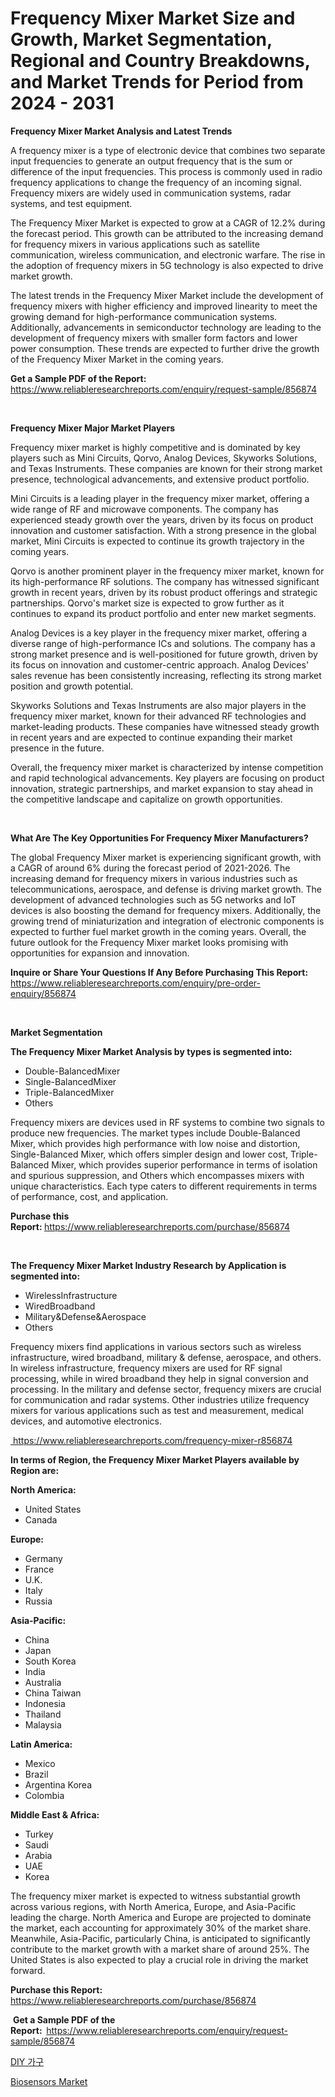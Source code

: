 <p><h1>Frequency Mixer Market Size and Growth, Market Segmentation, Regional and Country Breakdowns, and Market Trends for Period from 2024 -  2031</h1></p><p><strong>Frequency Mixer Market Analysis and Latest Trends</strong></p>
<p><p>A frequency mixer is a type of electronic device that combines two separate input frequencies to generate an output frequency that is the sum or difference of the input frequencies. This process is commonly used in radio frequency applications to change the frequency of an incoming signal. Frequency mixers are widely used in communication systems, radar systems, and test equipment.</p><p>The Frequency Mixer Market is expected to grow at a CAGR of 12.2% during the forecast period. This growth can be attributed to the increasing demand for frequency mixers in various applications such as satellite communication, wireless communication, and electronic warfare. The rise in the adoption of frequency mixers in 5G technology is also expected to drive market growth.</p><p>The latest trends in the Frequency Mixer Market include the development of frequency mixers with higher efficiency and improved linearity to meet the growing demand for high-performance communication systems. Additionally, advancements in semiconductor technology are leading to the development of frequency mixers with smaller form factors and lower power consumption. These trends are expected to further drive the growth of the Frequency Mixer Market in the coming years.</p></p>
<p><strong>Get a Sample PDF of the Report:&nbsp;</strong> <a href="https://www.reliableresearchreports.com/enquiry/request-sample/856874">https://www.reliableresearchreports.com/enquiry/request-sample/856874</a></p>
<p>&nbsp;</p>
<p><strong>Frequency Mixer Major Market Players</strong></p>
<p><p>Frequency mixer market is highly competitive and is dominated by key players such as Mini Circuits, Qorvo, Analog Devices, Skyworks Solutions, and Texas Instruments. These companies are known for their strong market presence, technological advancements, and extensive product portfolio.</p><p>Mini Circuits is a leading player in the frequency mixer market, offering a wide range of RF and microwave components. The company has experienced steady growth over the years, driven by its focus on product innovation and customer satisfaction. With a strong presence in the global market, Mini Circuits is expected to continue its growth trajectory in the coming years.</p><p>Qorvo is another prominent player in the frequency mixer market, known for its high-performance RF solutions. The company has witnessed significant growth in recent years, driven by its robust product offerings and strategic partnerships. Qorvo's market size is expected to grow further as it continues to expand its product portfolio and enter new market segments.</p><p>Analog Devices is a key player in the frequency mixer market, offering a diverse range of high-performance ICs and solutions. The company has a strong market presence and is well-positioned for future growth, driven by its focus on innovation and customer-centric approach. Analog Devices' sales revenue has been consistently increasing, reflecting its strong market position and growth potential.</p><p>Skyworks Solutions and Texas Instruments are also major players in the frequency mixer market, known for their advanced RF technologies and market-leading products. These companies have witnessed steady growth in recent years and are expected to continue expanding their market presence in the future.</p><p>Overall, the frequency mixer market is characterized by intense competition and rapid technological advancements. Key players are focusing on product innovation, strategic partnerships, and market expansion to stay ahead in the competitive landscape and capitalize on growth opportunities.</p></p>
<p>&nbsp;</p>
<p><strong>What Are The Key Opportunities For Frequency Mixer Manufacturers?</strong></p>
<p><p>The global Frequency Mixer market is experiencing significant growth, with a CAGR of around 6% during the forecast period of 2021-2026. The increasing demand for frequency mixers in various industries such as telecommunications, aerospace, and defense is driving market growth. The development of advanced technologies such as 5G networks and IoT devices is also boosting the demand for frequency mixers. Additionally, the growing trend of miniaturization and integration of electronic components is expected to further fuel market growth in the coming years. Overall, the future outlook for the Frequency Mixer market looks promising with opportunities for expansion and innovation.</p></p>
<p><strong>Inquire or Share Your Questions If Any Before Purchasing This Report:</strong> <a href="https://www.reliableresearchreports.com/enquiry/pre-order-enquiry/856874">https://www.reliableresearchreports.com/enquiry/pre-order-enquiry/856874</a></p>
<p>&nbsp;</p>
<p><strong>Market Segmentation</strong></p>
<p><strong>The Frequency Mixer Market Analysis by types is segmented into:</strong></p>
<p><ul><li>Double-BalancedMixer</li><li>Single-BalancedMixer</li><li>Triple-BalancedMixer</li><li>Others</li></ul></p>
<p><p>Frequency mixers are devices used in RF systems to combine two signals to produce new frequencies. The market types include Double-Balanced Mixer, which provides high performance with low noise and distortion, Single-Balanced Mixer, which offers simpler design and lower cost, Triple-Balanced Mixer, which provides superior performance in terms of isolation and spurious suppression, and Others which encompasses mixers with unique characteristics. Each type caters to different requirements in terms of performance, cost, and application.</p></p>
<p><strong>Purchase this Report:&nbsp;</strong><a href="https://www.reliableresearchreports.com/purchase/856874">https://www.reliableresearchreports.com/purchase/856874</a></p>
<p>&nbsp;</p>
<p><strong>The Frequency Mixer Market Industry Research by Application is segmented into:</strong></p>
<p><ul><li>WirelessInfrastructure</li><li>WiredBroadband</li><li>Military&Defense&Aerospace</li><li>Others</li></ul></p>
<p><p>Frequency mixers find applications in various sectors such as wireless infrastructure, wired broadband, military & defense, aerospace, and others. In wireless infrastructure, frequency mixers are used for RF signal processing, while in wired broadband they help in signal conversion and processing. In the military and defense sector, frequency mixers are crucial for communication and radar systems. Other industries utilize frequency mixers for various applications such as test and measurement, medical devices, and automotive electronics.</p></p>
<p><a href="https://www.reliableresearchreports.com/frequency-mixer-r856874">&nbsp;https://www.reliableresearchreports.com/frequency-mixer-r856874</a></p>
<p><strong>In terms of Region, the Frequency Mixer Market Players available by Region are:</strong></p>
<p>
    <p> <strong> North America: </strong>
        <ul>
            <li>United States</li>
            <li>Canada</li>
        </ul>
        </p> 
    <p> <strong> Europe: </strong>
        <ul>
            <li>Germany</li>
            <li>France</li>
            <li>U.K.</li>
            <li>Italy</li>
            <li>Russia</li>
        </ul>
        </p> 
    <p> <strong> Asia-Pacific: </strong>
        <ul>
            <li>China</li>
            <li>Japan</li>
            <li>South Korea</li>
            <li>India</li>
            <li>Australia</li>
            <li>China Taiwan</li>
            <li>Indonesia</li>
            <li>Thailand</li>
            <li>Malaysia</li>
        </ul>
        </p> 
    <p> <strong> Latin America: </strong>
        <ul>
            <li>Mexico</li>
            <li>Brazil</li>
            <li>Argentina Korea</li>
            <li>Colombia</li>
        </ul>
        </p> 
    <p> <strong> Middle East & Africa: </strong>
        <ul>
            <li>Turkey</li>
            <li>Saudi</li>
            <li>Arabia</li>
            <li>UAE</li>
            <li>Korea</li>
        </ul>
    </p>
    </p>
<p><p>The frequency mixer market is expected to witness substantial growth across various regions, with North America, Europe, and Asia-Pacific leading the charge. North America and Europe are projected to dominate the market, each accounting for approximately 30% of the market share. Meanwhile, Asia-Pacific, particularly China, is anticipated to significantly contribute to the market growth with a market share of around 25%. The United States is also expected to play a crucial role in driving the market forward.</p></p>
<p><strong>Purchase this Report: </strong><a href="https://www.reliableresearchreports.com/purchase/856874">https://www.reliableresearchreports.com/purchase/856874</a></p>
<p>&nbsp;<strong>Get a Sample PDF of the Report:&nbsp;&nbsp;</strong><a href="https://www.reliableresearchreports.com/enquiry/request-sample/856874">https://www.reliableresearchreports.com/enquiry/request-sample/856874</a></p>
<p><strong></strong></p>
<p><p><a href="https://github.com/idcefvhkdut6/Market-Research-Report-List-1/blob/main/129944820731.md">DIY 가구</a></p><p><a href="https://github.com/GroverBarry/Market-Research-Report-List-4/blob/main/biosensors-market.md">Biosensors Market</a></p></p>